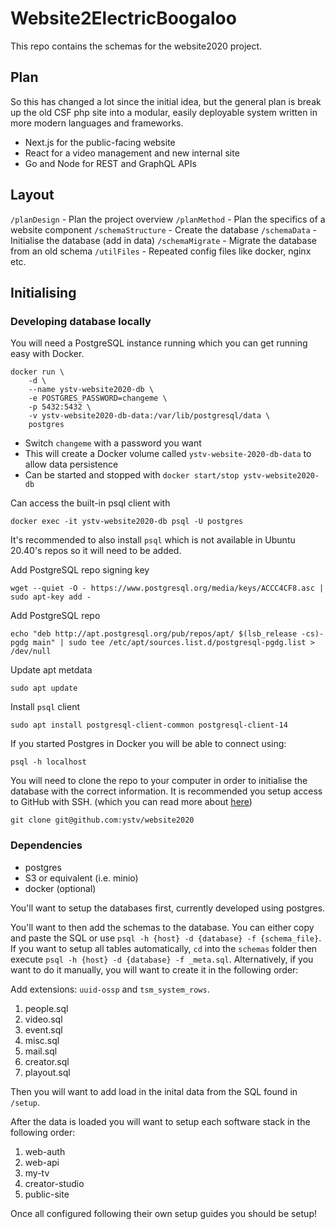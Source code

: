 # Website2ElectricBoogaloo

This repo contains the schemas for the website2020 project.

## Plan

So this has changed a lot since the initial idea, but the general plan is break up the old CSF php site into a modular, easily deployable system written in more modern languages and frameworks.

- Next.js for the public-facing website
- React for a video management and new internal site
- Go and Node for REST and GraphQL APIs

## Layout

`/planDesign` - Plan the project overview
`/planMethod` - Plan the specifics of a website component
`/schemaStructure` - Create the database
`/schemaData` - Initialise the database (add in data)
`/schemaMigrate` - Migrate the database from an old schema
`/utilFiles` - Repeated config files like docker, nginx etc.

## Initialising

### Developing database locally
You will need a PostgreSQL instance running which you can get running easy with Docker.
```
docker run \
    -d \
    --name ystv-website2020-db \
    -e POSTGRES_PASSWORD=changeme \
    -p 5432:5432 \
    -v ystv-website2020-db-data:/var/lib/postgresql/data \
    postgres
```
- Switch `changeme` with a password you want
- This will create a Docker volume called `ystv-website-2020-db-data` to allow data persistence
- Can be started and stopped with `docker start/stop ystv-website2020-db`

Can access the built-in psql client with
```
docker exec -it ystv-website2020-db psql -U postgres
```

It's recommended to also install `psql` which is not available in Ubuntu 20.40's repos so it will need to be added.

Add PostgreSQL repo signing key
```
wget --quiet -O - https://www.postgresql.org/media/keys/ACCC4CF8.asc | sudo apt-key add -
```

Add PostgreSQL repo
```
echo "deb http://apt.postgresql.org/pub/repos/apt/ $(lsb_release -cs)-pgdg main" | sudo tee /etc/apt/sources.list.d/postgresql-pgdg.list > /dev/null
```

Update apt metdata
```
sudo apt update
```

Install `psql` client
```
sudo apt install postgresql-client-common postgresql-client-14
```

If you started Postgres in Docker you will be able to connect using:
```
psql -h localhost
```

You will need to clone the repo to your computer in order to initialise the database with the correct information. It is recommended you setup access to GitHub with SSH. (which you can read more about [here](https://docs.github.com/en/authentication/connecting-to-github-with-ssh))
```
git clone git@github.com:ystv/website2020
```

### Dependencies

- postgres
- S3 or equivalent (i.e. minio)
- docker (optional)

You'll want to setup the databases first, currently developed using postgres.

You'll want to then add the schemas to the database. You can either copy and paste the SQL or use `psql -h {host} -d {database} -f {schema_file}`. If you want to setup all tables automatically, `cd` into the `schemas` folder then execute `psql -h {host} -d {database} -f _meta.sql`. Alternatively, if you want to do it manually, you will want to create it in the following order:

Add extensions: `uuid-ossp` and `tsm_system_rows`.

1. people.sql
2. video.sql
3. event.sql
4. misc.sql
5. mail.sql
6. creator.sql
7. playout.sql

Then you will want to add load in the inital data from the SQL found in `/setup`.

After the data is loaded you will want to setup each software stack in the following order:

1. web-auth
2. web-api
3. my-tv
4. creator-studio
5. public-site

Once all configured following their own setup guides you should be setup!
